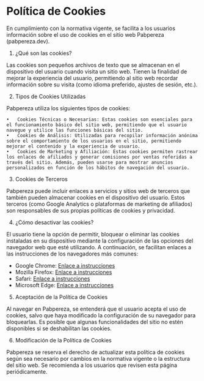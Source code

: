 # Política de Cookies

En cumplimiento con la normativa vigente, se facilita a los usuarios información sobre el uso de cookies en el sitio web Pabpereza (pabpereza.dev).

1. ¿Qué son las cookies?

Las cookies son pequeños archivos de texto que se almacenan en el dispositivo del usuario cuando visita un sitio web. Tienen la finalidad de mejorar la experiencia del usuario, permitiendo al sitio web recordar información sobre su visita (como idioma preferido, ajustes de sesión, etc.).

2. Tipos de Cookies Utilizadas

Pabpereza utiliza los siguientes tipos de cookies:

	•	Cookies Técnicas o Necesarias: Estas cookies son esenciales para el funcionamiento básico del sitio web, permitiendo que el usuario navegue y utilice las funciones básicas del sitio.
	•	Cookies de Análisis: Utilizadas para recopilar información anónima sobre el comportamiento de los usuarios en el sitio, permitiendo mejorar el contenido y la experiencia de usuario.
	•	Cookies de Marketing y Afiliación: Estas cookies permiten rastrear los enlaces de afiliados y generar comisiones por ventas referidas a través del sitio. Además, pueden usarse para mostrar anuncios personalizados en función de los hábitos de navegación del usuario.

3. Cookies de Terceros

Pabpereza puede incluir enlaces a servicios y sitios web de terceros que también pueden almacenar cookies en el dispositivo del usuario. Estos terceros (como Google Analytics o plataformas de marketing de afiliados) son responsables de sus propias políticas de cookies y privacidad.

4. ¿Cómo desactivar las cookies?

El usuario tiene la opción de permitir, bloquear o eliminar las cookies instaladas en su dispositivo mediante la configuración de las opciones del navegador web que esté utilizando. A continuación, se facilitan enlaces a las instrucciones de los navegadores más comunes:

* Google Chrome: [Enlace a instrucciones](https://support.google.com/chrome/answer/95647?hl=es) 
* Mozilla Firefox: [Enlace a instrucciones](https://support.mozilla.org/es/kb/habilitar-y-deshabilitar-cookies-sitios-web-rastrear-preferencias) 
* Safari: [Enlace a instrucciones](https://support.apple.com/es-es/guide/safari/sfri11471/mac) 
* Microsoft Edge: [Enlace a instrucciones](https://support.microsoft.com/es-es/microsoft-edge/eliminar-las-cookies-en-microsoft-edge-63947406-40ac-c3b8-57b9-2a946a29ae09) 

5. Aceptación de la Política de Cookies

Al navegar en Pabpereza, se entenderá que el usuario acepta el uso de cookies, salvo que haya modificado la configuración de su navegador para bloquearlas. Es posible que algunas funcionalidades del sitio no estén disponibles si se deshabilitan las cookies.

6. Modificación de la Política de Cookies

Pabpereza se reserva el derecho de actualizar esta política de cookies según sea necesario por cambios en la normativa vigente o la estructura del sitio web. Se recomienda a los usuarios que revisen esta página periódicamente.
